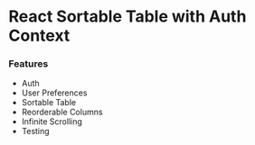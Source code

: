 # React Sortable Table with Auth Context

### Features

- Auth
- User Preferences
- Sortable Table
- Reorderable Columns
- Infinite Scrolling
- Testing
